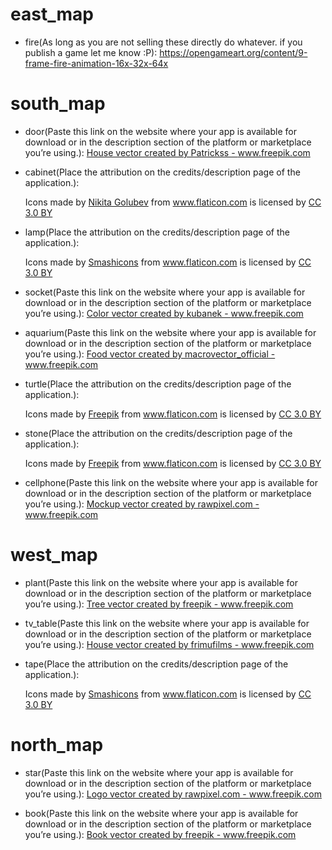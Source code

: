 # east_map
- fire(As long as you are not selling these directly do whatever. if you publish a game let me know :P): https://opengameart.org/content/9-frame-fire-animation-16x-32x-64x

# south_map
- door(Paste this link on the website where your app is available for download or in the description section of the platform or marketplace you’re using.): <a href="https://www.freepik.com/free-photos-vectors/house">House vector created by Patrickss - www.freepik.com</a>

- cabinet(Place the attribution on the credits/description page of the application.): <div>Icons made by <a href="https://www.flaticon.com/authors/nikita-golubev" title="Nikita Golubev">Nikita Golubev</a> from <a href="https://www.flaticon.com/" 			    title="Flaticon">www.flaticon.com</a> is licensed by <a href="http://creativecommons.org/licenses/by/3.0/" 			    title="Creative Commons BY 3.0" target="_blank">CC 3.0 BY</a></div>

- lamp(Place the attribution on the credits/description page of the application.): <div>Icons made by <a href="https://www.flaticon.com/authors/smashicons" title="Smashicons">Smashicons</a> from <a href="https://www.flaticon.com/" 			    title="Flaticon">www.flaticon.com</a> is licensed by <a href="http://creativecommons.org/licenses/by/3.0/" 			    title="Creative Commons BY 3.0" target="_blank">CC 3.0 BY</a></div>

- socket(Paste this link on the website where your app is available for download or in the description section of the platform or marketplace you’re using.): <a href="https://www.freepik.com/free-photos-vectors/color">Color vector created by kubanek - www.freepik.com</a>

- aquarium(Paste this link on the website where your app is available for download or in the description section of the platform or marketplace you’re using.): <a href="https://www.freepik.com/free-photos-vectors/food">Food vector created by macrovector_official - www.freepik.com</a>

- turtle(Place the attribution on the credits/description page of the application.): <div>Icons made by <a href="https://www.freepik.com/" title="Freepik">Freepik</a> from <a href="https://www.flaticon.com/" 			    title="Flaticon">www.flaticon.com</a> is licensed by <a href="http://creativecommons.org/licenses/by/3.0/" 			    title="Creative Commons BY 3.0" target="_blank">CC 3.0 BY</a></div>

- stone(Place the attribution on the credits/description page of the application.): <div>Icons made by <a href="https://www.freepik.com/" title="Freepik">Freepik</a> from <a href="https://www.flaticon.com/" 			    title="Flaticon">www.flaticon.com</a> is licensed by <a href="http://creativecommons.org/licenses/by/3.0/" 			    title="Creative Commons BY 3.0" target="_blank">CC 3.0 BY</a></div>

- cellphone(Paste this link on the website where your app is available for download or in the description section of the platform or marketplace you’re using.): <a href="https://www.freepik.com/free-photos-vectors/mockup">Mockup vector created by rawpixel.com - www.freepik.com</a>

# west_map
- plant(Paste this link on the website where your app is available for download or in the description section of the platform or marketplace you’re using.): <a href="https://www.freepik.com/free-photos-vectors/tree">Tree vector created by freepik - www.freepik.com</a>

- tv_table(Paste this link on the website where your app is available for download or in the description section of the platform or marketplace you’re using.): <a href="https://www.freepik.com/free-photos-vectors/house">House vector created by frimufilms - www.freepik.com</a>

- tape(Place the attribution on the credits/description page of the application.): <div>Icons made by <a href="https://www.flaticon.com/authors/smashicons" title="Smashicons">Smashicons</a> from <a href="https://www.flaticon.com/" 			    title="Flaticon">www.flaticon.com</a> is licensed by <a href="http://creativecommons.org/licenses/by/3.0/" 			    title="Creative Commons BY 3.0" target="_blank">CC 3.0 BY</a></div>

# north_map
- star(Paste this link on the website where your app is available for download or in the description section of the platform or marketplace you’re using.): <a href="https://www.freepik.com/free-photos-vectors/logo">Logo vector created by rawpixel.com - www.freepik.com</a>

- book(Paste this link on the website where your app is available for download or in the description section of the platform or marketplace you’re using.): <a href="https://www.freepik.com/free-photos-vectors/book">Book vector created by freepik - www.freepik.com</a>
